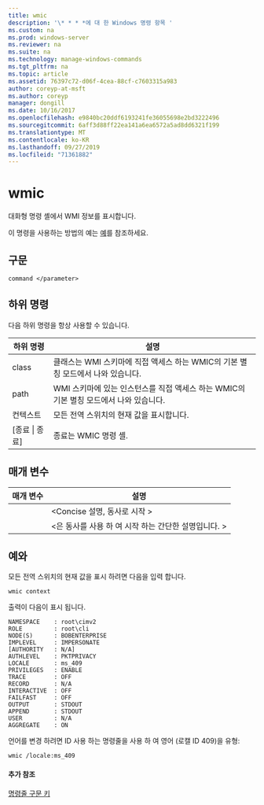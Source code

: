 ```yaml
---
title: wmic
description: '\* * * *에 대 한 Windows 명령 항목 '
ms.custom: na
ms.prod: windows-server
ms.reviewer: na
ms.suite: na
ms.technology: manage-windows-commands
ms.tgt_pltfrm: na
ms.topic: article
ms.assetid: 76397c72-d06f-4cea-88cf-c7603315a983
author: coreyp-at-msft
ms.author: coreyp
manager: dongill
ms.date: 10/16/2017
ms.openlocfilehash: e9840bc20ddf6193241fe36055698e2bd3222496
ms.sourcegitcommit: 6aff3d88ff22ea141a6ea6572a5ad8dd6321f199
ms.translationtype: MT
ms.contentlocale: ko-KR
ms.lasthandoff: 09/27/2019
ms.locfileid: "71361882"
---
```

# <a name="wmic"></a>wmic



대화형 명령 셸에서 WMI 정보를 표시합니다.

이 명령을 사용하는 방법의 예는 [예](#BKMK_examples)를 참조하세요.

## <a name="syntax"></a>구문

```
command </parameter>
```

## <a name="sub-commands"></a>하위 명령

다음 하위 명령을 항상 사용할 수 있습니다.

|하위 명령|설명|
|-----------|-----------|
|class|클래스는 WMI 스키마에 직접 액세스 하는 WMIC의 기본 별칭 모드에서 나와 있습니다.|
|path|WMI 스키마에 있는 인스턴스를 직접 액세스 하는 WMIC의 기본 별칭 모드에서 나와 있습니다.|
|컨텍스트|모든 전역 스위치의 현재 값을 표시합니다.|
|[종료 \| 종료]|종료는 WMIC 명령 셸.|

## <a name="parameters"></a>매개 변수

|매개 변수|설명|
|---------|-----------|
|</parameter>|\<Concise 설명, 동사로 시작 >|
|</param2>|\<은 동사를 사용 하 여 시작 하는 간단한 설명입니다. >|


## <a name="BKMK_examples"></a>예와

모든 전역 스위치의 현재 값을 표시 하려면 다음을 입력 합니다.
```
wmic context
```
출력이 다음이 표시 됩니다.
```
NAMESPACE    : root\cimv2
ROLE         : root\cli
NODE(S)      : BOBENTERPRISE
IMPLEVEL     : IMPERSONATE
[AUTHORITY   : N/A]
AUTHLEVEL    : PKTPRIVACY
LOCALE       : ms_409
PRIVILEGES   : ENABLE
TRACE        : OFF
RECORD       : N/A
INTERACTIVE  : OFF
FAILFAST     : OFF
OUTPUT       : STDOUT
APPEND       : STDOUT
USER         : N/A
AGGREGATE    : ON
```
언어를 변경 하려면 ID 사용 하는 명령줄을 사용 하 여 영어 (로캘 ID 409)을 유형:
```
wmic /locale:ms_409
```

#### <a name="additional-references"></a>추가 참조

[명령줄 구문 키](command-line-syntax-key.md)